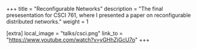 +++
title = "Reconfigurable Networks"
description = "The final presesentation for CSCI 761, where I presented a paper on reconfigurable distributed networks."
weight = 1

[extra]
local_image = "talks/csci.png"
link_to = "https://www.youtube.com/watch?v=yGHhZjGcU7o"
+++
